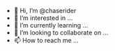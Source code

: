- 👋 Hi, I’m @chaserider
- 👀 I’m interested in ...
- 🌱 I’m currently learning ...
- 💞️ I’m looking to collaborate on ...
- 📫 How to reach me ...

<!---
chaserider/chaserider is a ✨ special ✨ repository because its `README.md` (this file) appears on your GitHub profile.
You can click the Preview link to take a look at your changes.
--->
